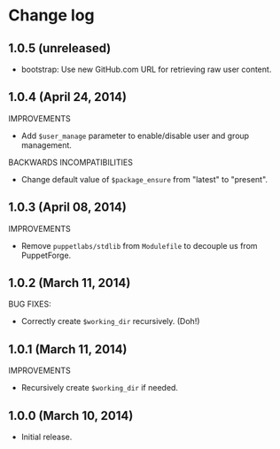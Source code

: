 # Change log

## 1.0.5 (unreleased)

* bootstrap: Use new GitHub.com URL for retrieving raw user content.


## 1.0.4 (April 24, 2014)

IMPROVEMENTS

* Add `$user_manage` parameter to enable/disable user and group management.

BACKWARDS INCOMPATIBILITIES

* Change default value of `$package_ensure` from "latest" to "present".


## 1.0.3 (April 08, 2014)

IMPROVEMENTS

* Remove `puppetlabs/stdlib` from `Modulefile` to decouple us from PuppetForge.


## 1.0.2 (March 11, 2014)

BUG FIXES:

* Correctly create `$working_dir` recursively.  (Doh!)


## 1.0.1 (March 11, 2014)

IMPROVEMENTS

* Recursively create `$working_dir` if needed.


## 1.0.0 (March 10, 2014)

* Initial release.
